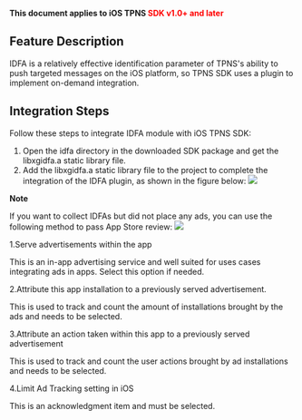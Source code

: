 ﻿**This document applies to iOS TPNS <font color="#FF0000">SDK v1.0+ and later</font>**

## Feature Description
IDFA is a relatively effective identification parameter of TPNS's ability to push targeted messages on the iOS platform, so TPNS SDK uses a plugin to implement on-demand integration.

## Integration Steps

Follow these steps to integrate IDFA module with iOS TPNS SDK:
1. Open the idfa directory in the downloaded SDK package and get the libxgidfa.a static library file.
2. Add the libxgidfa.a static library file to the project to complete the integration of the IDFA plugin, as shown in the figure below:
![](https://main.qcloudimg.com/raw/a3bdb71a4a4c2529181ab0ac42abe7c5.png)

**Note**

If you want to collect IDFAs but did not place any ads, you can use the following method to pass App Store review:
![](http://docs.developer.qq.com/mta/assets/用户画像.png)

1.Serve advertisements within the app

This is an in-app advertising service and well suited for uses cases integrating ads in apps. Select this option if needed.

2.Attribute this app installation to a previously served advertisement.

This is used to track and count the amount of installations brought by the ads and needs to be selected.

3.Attribute an action taken within this app to a previously served advertisement

This is used to track and count the user actions brought by ad installations and needs to be selected.

4.Limit Ad Tracking setting in iOS

This is an acknowledgment item and must be selected.






